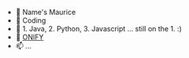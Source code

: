 - 👋 Name's Maurice
- 👀 Coding
- 🌱 1. Java, 2. Python, 3. Javascript ... still on the 1. :)
- 💞️ [ONIFY](https://www.onify.ch/)
- 📫 ...
